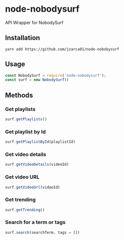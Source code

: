 # node-nobodysurf

API Wrapper for NobodySurf

## Installation

```shell
yarn add https://github.com/jzarca01/node-nobobysurf
```

## Usage

```javascript
const NobodySurf = require('node-nobodysurf');
const surf = new NobodySurf()
```

## Methods

### Get playlists

```javascript
surf.getPlaylists()
```

### Get playlist by Id

```javascript
surf.getPlaylistById(playlistId)
```

### Get video details

```javascript
surf.getVideoDetails(videoId)
```

### Get video URL

```javascript
surf.getVideoUrl(videoId)
```

### Get trending

```javascript
surf.getTrending()
```

### Search for a term or tags

```javascript
surf.search(searchTerm, tags = [])
```
